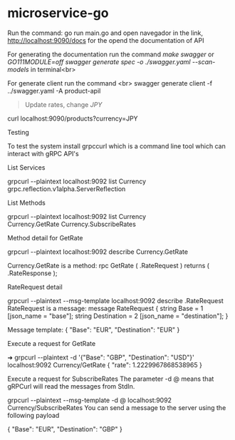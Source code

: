 # microservice-go

Run the command: go run main.go and open navegador in the link,
[http://localhost:9090/docs](http://localhost:9090/docs)
for the opend the documentation of API


For generating the documentation run the command *make swagger* or *GO111MODULE=off swagger generate spec -o ./swagger.yaml --scan-models*
in terminal<br\>


For generate client run the command <br\>
swagger generate client -f ../swagger.yaml -A product-apil


> Update rates, change *JPY*

curl localhost:9090/products?currency=JPY


Testing

To test the system install grpccurl which is a command line tool which can interact with gRPC API's

List Services

grpcurl --plaintext localhost:9092 list
Currency
grpc.reflection.v1alpha.ServerReflection


List Methods

grpcurl --plaintext localhost:9092 list Currency        
Currency.GetRate
Currency.SubscribeRates

Method detail for GetRate

grpcurl --plaintext localhost:9092 describe Currency.GetRate

Currency.GetRate is a method:
rpc GetRate ( .RateRequest ) returns ( .RateResponse );


RateRequest detail

grpcurl --plaintext --msg-template localhost:9092 describe .RateRequest    
RateRequest is a message:
message RateRequest {
  string Base = 1 [json_name = "base"];
  string Destination = 2 [json_name = "destination"];
}

Message template:
{
  "Base": "EUR",
  "Destination": "EUR"
}


Execute a request for GetRate

➜ grpcurl --plaintext -d '{"Base": "GBP", "Destination": "USD"}' localhost:9092 Currency/GetRate
{
  "rate": 1.2229967868538965
}


Execute a request for SubscribeRates
The parameter -d @ means that gRPCurl will read the messages from StdIn.

grpcurl --plaintext --msg-template -d @ localhost:9092 Currency/SubscribeRates 
You can send a message to the server using the following payload

{
  "Base": "EUR",
  "Destination": "GBP"
}






